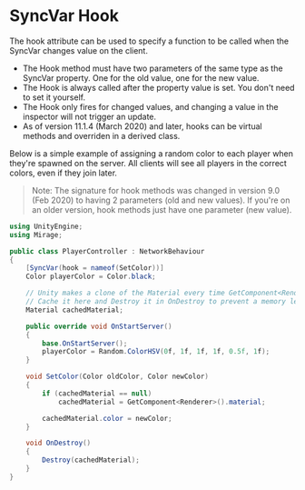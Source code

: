 # SyncVar Hook

The hook attribute can be used to specify a function to be called when the SyncVar changes value on the client.
-   The Hook method must have two parameters of the same type as the SyncVar property. One for the old value, one for the new value.
-   The Hook is always called after the property value is set. You don't need to set it yourself.
-   The Hook only fires for changed values, and changing a value in the inspector will not trigger an update.
-   As of version 11.1.4 (March 2020) and later, hooks can be virtual methods and overriden in a derived class.

Below is a simple example of assigning a random color to each player when they're spawned on the server.  All clients will see all players in the correct colors, even if they join later.

>   Note:  The signature for hook methods was changed in version 9.0 (Feb 2020) to having 2 parameters (old and new values).  If you're on an older version, hook methods just have one parameter (new value).

```cs
using UnityEngine;
using Mirage;

public class PlayerController : NetworkBehaviour
{
    [SyncVar(hook = nameof(SetColor))]
    Color playerColor = Color.black;

    // Unity makes a clone of the Material every time GetComponent<Renderer>().material is used.
    // Cache it here and Destroy it in OnDestroy to prevent a memory leak.
    Material cachedMaterial;

    public override void OnStartServer()
    {
        base.OnStartServer();
        playerColor = Random.ColorHSV(0f, 1f, 1f, 1f, 0.5f, 1f);
    }

    void SetColor(Color oldColor, Color newColor)
    {
        if (cachedMaterial == null)
            cachedMaterial = GetComponent<Renderer>().material;

        cachedMaterial.color = newColor;
    }

    void OnDestroy()
    {
        Destroy(cachedMaterial);
    }
}
```
